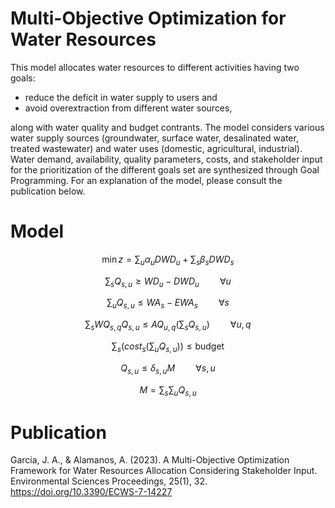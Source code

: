 # Multi-Objective Optimization for Water Resources #

This model allocates water resources to different activities having two goals: 
* reduce the deficit in water supply to users and
* avoid overextraction from different water sources,

along with water quality and budget contrants. The model considers various water supply sources (groundwater, surface water, desalinated water, treated wastewater) and water uses (domestic, agricultural, industrial). Water demand, availability, quality parameters, costs, and stakeholder input for the prioritization of the different goals set are synthesized through Goal Programming. For an explanation of the model, please consult the publication below.

# Model #

$$\min z = \sum_{u} \alpha_{u} DWD_{u} + \sum_{s} \beta_{s} DWD_{s}$$

$$\sum_{s} Q_{s,u} \geq WD_{u} - DWD_{u}\quad\quad \forall u$$

$$\sum_{u} Q_{s,u} \leq WA_{s} - EWA_{s}\quad\quad \forall s$$

$$\sum_{s} WQ_{s,q} Q_{s,u} \leq AQ_{u,q} \Big( \sum_{s} Q_{s,u} \Big)\quad\quad \forall u,q$$

$$\sum_{s} \Bigg( cost_{s} \Big( \sum_{u} Q_{s,u} \Big) \Bigg) \leq \text{budget}$$

$$ Q_{s,u} \leq \delta_{s,u} M\quad\quad \forall s,u$$

$$M = \sum_{s} \sum_{u} Q_{s,u}$$

# Publication #
Garcia, J. A., & Alamanos, A. (2023). A Multi-Objective Optimization Framework for Water Resources Allocation Considering Stakeholder Input. Environmental Sciences Proceedings, 25(1), 32. https://doi.org/10.3390/ECWS-7-14227
